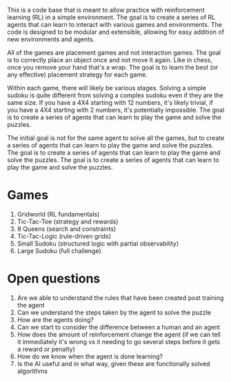 This is a code base that is meant to allow practice with reinforcement learning (RL) in a simple environment. The goal is to create a series of RL agents that can learn to interact with various games and environments. The code is designed to be modular and extensible, allowing for easy addition of new environments and agents.

All of the games are placement games and not interaction games. The goal is to correctly place an object once and not move it again. Like in chess, once you remove your hand that's a wrap. The goal is to learn the best (or any effective) placement strategy for each game.

Within each game, there will likely be various stages. Solving a simple sudoku is quite different from solving a complex sudoku even if they are the same size. If you have a 4X4 starting with 12 numbers, it's likely trivial, if you have a 4X4 starting with 2 numbers, it's potentially impossible. The goal is to create a series of agents that can learn to play the game and solve the puzzles.

The initial goal is not for the same agent to solve all the games, but to create a series of agents that can learn to play the game and solve the puzzles. The goal is to create a series of agents that can learn to play the game and solve the puzzles. The goal is to create a series of agents that can learn to play the game and solve the puzzles.

# Games 

1. Gridworld (RL fundamentals)
2. Tic-Tac-Toe (strategy and rewards)
3. 8 Queens (search and constraints)
3. Tic-Tac-Logic (rule-driven grids)
4. Small Sudoku (structured logic with partial observability)
5. Large Sudoku (full challenge)

# Open questions 

1. Are we able to understand the rules that have been created post training the agent
2. Can we understand the steps taken by the agent to solve the puzzle
3. How are the agents doing? 
4. Can we start to consider the difference between a human and an agent
5. How does the amount of reinforcement change the agent (if we can tell it immediately it's wrong vs it needing to go several steps before it gets a reward or penalty)
6. How do we know when the agent is done learning?
7. Is the AI useful and in what way, given these are functionally solved algorithms


